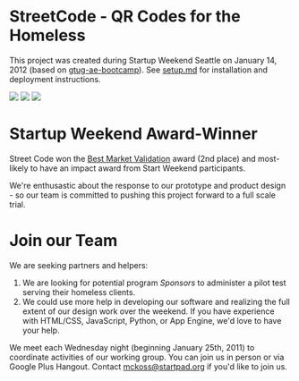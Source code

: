 # StreetCode - QR Codes for the Homeless

This project was created during Startup Weekend Seattle on January 14, 2012
(based on [gtug-ae-bootcamp]).  See [setup.md] for installation and deployment
instructions.

  [gtug-ae-bootcamp]: https://github.com/mckoss/gtug-ae-bootcamp
  [setup.md]: StreetCode/blob/master/setup.md

<img src="//cloud.github.com/downloads/mckoss/StreetCode/screen1.png">
<img src="//cloud.github.com/downloads/mckoss/StreetCode/screen2.png">
<img src="//cloud.github.com/downloads/mckoss/StreetCode/screen3.png">

# Startup Weekend Award-Winner

Street Code won the [Best Market Validation](http://www.geekwire.com/2012/greg-gottesman-wins-startup-weekend-home-security-product-iron-blanket)
award (2nd place) and most-likely to have an impact award from Start Weekend participants.

We're enthusastic about the response to our prototype and product design - so our team is committed to pushing this
project forward to a full scale trial.

# Join our Team

We are seeking partners and helpers:

1. We are looking for potential program *Sponsors* to administer a pilot test serving their homeless clients.
2. We could use more help in developing our software and realizing the full extent of our design work over the
   weekend.  If you have experience with HTML/CSS, JavaScript, Python, or App Engine, we'd love to have your help.

We meet each Wednesday night (beginning January 25th, 2011) to coordinate activities of our working group.  You can
join us in person or via Google Plus Hangout.  Contact mckoss@startpad.org if you'd like to join us.